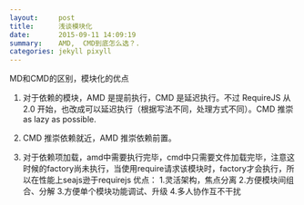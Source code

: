 ```yaml
---
layout:     post
title:      浅谈模块化
date:       2015-09-11 14:09:19
summary:    AMD,  CMD到底怎么选？.
categories: jekyll pixyll
---
```


MD和CMD的区别，模块化的优点
1. 对于依赖的模块，AMD 是提前执行，CMD 是延迟执行。不过 RequireJS 从 2.0 开始，也改成可以延迟执行（根据写法不同，处理方式不同）。CMD 推崇 as lazy as possible.

2. CMD 推崇依赖就近，AMD 推崇依赖前置。
3. 对于依赖项加载，amd中需要执行完毕，cmd中只需要文件加载完毕，注意这时候的factory尚未执行，当使用require请求该模块时，factory才会执行，所以在性能上seajs逊于requirejs
优点：
1.灵活架构，焦点分离 
2.方便模块间组合、分解 
3.方便单个模块功能调试、升级 
4.多人协作互不干扰
